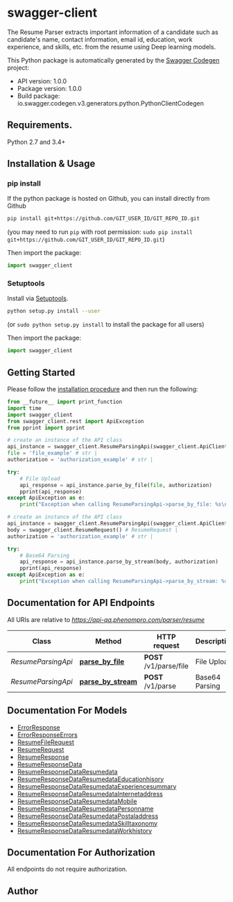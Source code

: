 # swagger-client
The Resume Parser extracts important information of a candidate such as candidate's name, contact information, email id, education, work experience, and skills, etc. from the resume using Deep learning models.

This Python package is automatically generated by the [Swagger Codegen](https://github.com/swagger-api/swagger-codegen) project:

- API version: 1.0.0
- Package version: 1.0.0
- Build package: io.swagger.codegen.v3.generators.python.PythonClientCodegen

## Requirements.

Python 2.7 and 3.4+

## Installation & Usage
### pip install

If the python package is hosted on Github, you can install directly from Github

```sh
pip install git+https://github.com/GIT_USER_ID/GIT_REPO_ID.git
```
(you may need to run `pip` with root permission: `sudo pip install git+https://github.com/GIT_USER_ID/GIT_REPO_ID.git`)

Then import the package:
```python
import swagger_client 
```

### Setuptools

Install via [Setuptools](http://pypi.python.org/pypi/setuptools).

```sh
python setup.py install --user
```
(or `sudo python setup.py install` to install the package for all users)

Then import the package:
```python
import swagger_client
```

## Getting Started

Please follow the [installation procedure](#installation--usage) and then run the following:

```python
from __future__ import print_function
import time
import swagger_client
from swagger_client.rest import ApiException
from pprint import pprint

# create an instance of the API class
api_instance = swagger_client.ResumeParsingApi(swagger_client.ApiClient(configuration))
file = 'file_example' # str | 
authorization = 'authorization_example' # str | 

try:
    # File Upload
    api_response = api_instance.parse_by_file(file, authorization)
    pprint(api_response)
except ApiException as e:
    print("Exception when calling ResumeParsingApi->parse_by_file: %s\n" % e)

# create an instance of the API class
api_instance = swagger_client.ResumeParsingApi(swagger_client.ApiClient(configuration))
body = swagger_client.ResumeRequest() # ResumeRequest | 
authorization = 'authorization_example' # str | 

try:
    # Base64 Parsing
    api_response = api_instance.parse_by_stream(body, authorization)
    pprint(api_response)
except ApiException as e:
    print("Exception when calling ResumeParsingApi->parse_by_stream: %s\n" % e)
```

## Documentation for API Endpoints

All URIs are relative to *https://api-qa.phenompro.com/parser/resume*

Class | Method | HTTP request | Description
------------ | ------------- | ------------- | -------------
*ResumeParsingApi* | [**parse_by_file**](docs/ResumeParsingApi.md#parse_by_file) | **POST** /v1/parse/file | File Upload
*ResumeParsingApi* | [**parse_by_stream**](docs/ResumeParsingApi.md#parse_by_stream) | **POST** /v1/parse | Base64 Parsing

## Documentation For Models

 - [ErrorResponse](docs/ErrorResponse.md)
 - [ErrorResponseErrors](docs/ErrorResponseErrors.md)
 - [ResumeFileRequest](docs/ResumeFileRequest.md)
 - [ResumeRequest](docs/ResumeRequest.md)
 - [ResumeResponse](docs/ResumeResponse.md)
 - [ResumeResponseData](docs/ResumeResponseData.md)
 - [ResumeResponseDataResumedata](docs/ResumeResponseDataResumedata.md)
 - [ResumeResponseDataResumedataEducationhisory](docs/ResumeResponseDataResumedataEducationhisory.md)
 - [ResumeResponseDataResumedataExperiencesummary](docs/ResumeResponseDataResumedataExperiencesummary.md)
 - [ResumeResponseDataResumedataInternetaddress](docs/ResumeResponseDataResumedataInternetaddress.md)
 - [ResumeResponseDataResumedataMobile](docs/ResumeResponseDataResumedataMobile.md)
 - [ResumeResponseDataResumedataPersonname](docs/ResumeResponseDataResumedataPersonname.md)
 - [ResumeResponseDataResumedataPostaladdress](docs/ResumeResponseDataResumedataPostaladdress.md)
 - [ResumeResponseDataResumedataSkilltaxonomy](docs/ResumeResponseDataResumedataSkilltaxonomy.md)
 - [ResumeResponseDataResumedataWorkhistory](docs/ResumeResponseDataResumedataWorkhistory.md)

## Documentation For Authorization

 All endpoints do not require authorization.


## Author


